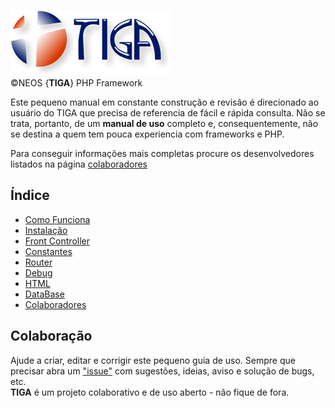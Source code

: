![Tiga](https://github.com/sexcod/Tiga/blob/master/img/logoTG_256x105.png)        
©NEOS {**TIGA**} PHP Framework 

Este pequeno manual em constante construção e revisão é direcionado ao usuário do TIGA que precisa de referencia de fácil e rápida consulta.
Não se trata, portanto, de um **manual de uso** completo e, consequentemente, não se destina a quem tem pouca experiencia com frameworks e PHP.

Para conseguir informações mais completas procure os desenvolvedores listados na página [colaboradores](https://github.com/sexcod/Tiga/tree/master/php/Lib/Doc/colaboradores.md)

## Índice

* [Como Funciona](https://github.com/sexcod/Tiga/tree/master/php/Lib/Doc/proposta.md)
* [Instalação](https://github.com/sexcod/Tiga/tree/master/php/Lib/Doc/instalacao.md)
* [Front Controller](https://github.com/sexcod/Tiga/tree/master/php/Lib/Doc/bootstrap.md)  
* [Constantes](https://github.com/sexcod/Tiga/tree/master/php/Lib/Doc/constantes.md)
* [Router](https://github.com/sexcod/Tiga/tree/master/php/Lib/Doc/router.md)
* [Debug](https://github.com/sexcod/Tiga/tree/master/php/Lib/Doc/debug.md)
* [HTML](https://github.com/sexcod/Tiga/tree/master/php/Lib/Doc/html.md)
* [DataBase](https://github.com/sexcod/Tiga/tree/master/php/Lib/Doc/database.md)
* [Colaboradores](https://github.com/sexcod/Tiga/tree/master/php/Lib/Doc/colaboradores.md)


## Colaboração
Ajude a criar, editar e corrigir este pequeno guia de uso. Sempre que precisar abra um ["issue"](https://github.com/sexcod/Tiga/issues/new) com sugestões, ideias, aviso e solução de bugs, etc.   
**TIGA** é um projeto colaborativo e de uso aberto - não fique de fora.
